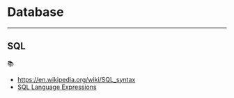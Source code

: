 # Database

---

## SQL
📚
 * https://en.wikipedia.org/wiki/SQL_syntax
 * [SQL Language Expressions](https://sqlite.org/lang_expr.html)

